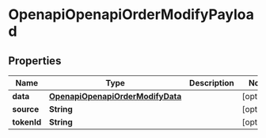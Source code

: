 # OpenapiOpenapiOrderModifyPayload

## Properties
Name | Type | Description | Notes
------------ | ------------- | ------------- | -------------
**data** | [**OpenapiOpenapiOrderModifyData**](OpenapiOpenapiOrderModifyData.md) |  |  [optional]
**source** | **String** |  |  [optional]
**tokenId** | **String** |  |  [optional]
